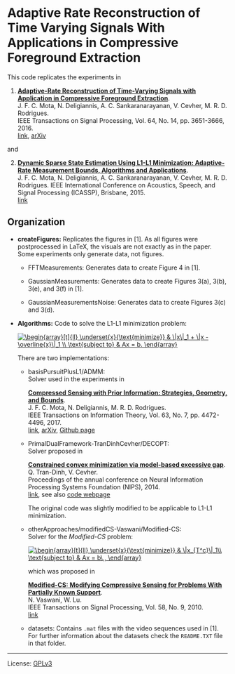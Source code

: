 # Adaptive Rate Reconstruction of Time Varying Signals With Applications in Compressive Foreground Extraction 

This code replicates the experiments in 

1. **[Adaptive-Rate Reconstruction of Time-Varying Signals with Application in
   Compressive Foreground
   Extraction](http://dx.doi.org/10.1109/TSP.2016.2544744)**.  
  J. F. C. Mota, N. Deligiannis, A. C. Sankaranarayanan, V. Cevher, M. R. D. Rodrigues.  
  IEEE Transactions on Signal Processing, Vol. 64, No. 14, pp. 3651-3666, 2016.  
  [link](http://dx.doi.org/10.1109/TSP.2016.2544744),
  [arXiv](http://arxiv.org/abs/1503.03231)

and

2. **[Dynamic Sparse State Estimation Using L1-L1 Minimization: Adaptive-Rate Measurement Bounds, Algorithms and Applications]( http://dx.doi.org/10.1109/ICASSP.2015.7178588 )**.  
  J. F. C. Mota, N. Deligiannis, A. C. Sankaranarayanan, V. Cevher, M. R. D. Rodrigues. 
  IEEE International Conference on Acoustics, Speech, and Signal Processing
  (ICASSP), Brisbane, 2015.  
  [link]( http://dx.doi.org/10.1109/ICASSP.2015.7178588 )


## Organization


* **createFigures:**
  Replicates the figures in [1]. As all figures were postprocessed
  in LaTeX, the visuals are not exactly as in the paper. Some experiments only
  generate data, not figures.

    * FFTMeasurements: Generates data to create Figure 4 in [1].

    * GaussianMeasurements: Generates data to create Figures 3(a), 3(b), 3(e), and 3(f) in [1].

    * GaussianMeasurementsNoise: Generates data to create Figures 3(c) and 3(d).


* **Algorithms:**
  Code to solve the L1-L1 minimization problem:

  <a href="https://www.codecogs.com/eqnedit.php?latex=\begin{array}[t]{ll}&space;\underset{x}{\text{minimize}}&space;&&space;\|x\|_1&space;&plus;&space;\|x&space;-&space;\overline{x}\|_1&space;\\&space;\text{subject&space;to}&space;&&space;Ax&space;=&space;b&space;\end{array}" target="_blank"><img src="https://latex.codecogs.com/gif.latex?\begin{array}[t]{ll}&space;\underset{x}{\text{minimize}}&space;&&space;\|x\|_1&space;&plus;&space;\|x&space;-&space;\overline{x}\|_1&space;\\&space;\text{subject&space;to}&space;&&space;Ax&space;=&space;b&space;\end{array}" title="\begin{array}[t]{ll} \underset{x}{\text{minimize}} & \|x\|_1 + \|x - \overline{x}\|_1 \\ \text{subject to} & Ax = b. \end{array}" /></a>
  
  There are two implementations:

  * basisPursuitPlusL1/ADMM:   
    Solver used in the experiments in

    **[Compressed Sensing with Prior Information: Strategies, Geometry, and
    Bounds](https://doi.org/10.1109/TIT.2017.2695614)**.  
    J. F. C. Mota, N. Deligiannis, M. R. D. Rodrigues.  
    IEEE Transactions on Information Theory, Vol. 63, No. 7, pp. 4472-4496, 2017.  
    [link](https://doi.org/10.1109/TIT.2017.2695614), 
    [arXiv](http://arxiv.org/abs/1408.5250), 
    [Github page](https://github.com/joaofcmota/cs-with-prior-information)

  * PrimalDualFramework-TranDinhCevher/DECOPT:  
    Solver proposed in 

    **[Constrained convex minimization via model-based excessive gap](
    http://papers.nips.cc/paper/5494-constrained-convex-minimization-via-model-based-excessive-gap)**.  
    Q. Tran-Dinh, V. Cevher.  
    Proceedings of the annual conference on Neural Information Processing
    Systems Foundation (NIPS), 2014.  
    [link](http://papers.nips.cc/paper/5494-constrained-convex-minimization-via-model-based-excessive-gap),
    see also [code webpage](http://lions.epfl.ch/decopt/)

    The original code was slightly modified to be applicable to L1-L1 minimization.


  * otherApproaches/modifiedCS-Vaswani/Modified-CS:  
    Solver for the *Modified-CS* problem:

    <a href="https://www.codecogs.com/eqnedit.php?latex=\begin{array}[t]{ll}&space;\underset{x}{\text{minimize}}&space;&&space;\|x_{T^c}\|_1\\&space;\text{subject&space;to}&space;&&space;Ax&space;=&space;b\,,&space;\end{array}" target="_blank"><img src="https://latex.codecogs.com/gif.latex?\begin{array}[t]{ll}&space;\underset{x}{\text{minimize}}&space;&&space;\|x_{T^c}\|_1\\&space;\text{subject&space;to}&space;&&space;Ax&space;=&space;b\,,&space;\end{array}" title="\begin{array}[t]{ll} \underset{x}{\text{minimize}} & \|x_{T^c}\|_1\\ \text{subject to} & Ax = b\,, \end{array}" /></a>

    which was proposed in

    **[Modified-CS: Modifying Compressive Sensing for Problems With Partially Known Support](
    https://ieeexplore.ieee.org/abstract/document/5471173/)**.  
    N. Vaswani, W. Lu.  
    IEEE Transactions on Signal Processing, Vol. 58, No. 9, 2010.  
    [link](https://ieeexplore.ieee.org/abstract/document/5471173/)

  * datasets: 
    Contains `.mat` files with the video sequences used in [1]. 
    For further information about the datasets check the `README.TXT` file in
    that folder.


---

License: [ GPLv3 ]( https://www.gnu.org/licenses/gpl-3.0.en.html )
